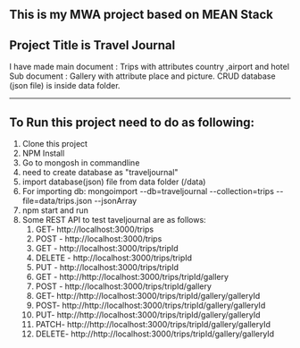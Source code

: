 This is my MWA project based on MEAN Stack
-----------------------------------------
Project Title is Travel Journal
-----------------------------------
I have made main document : Trips with attributes country ,airport and hotel
Sub document : Gallery with attribute place and picture.
CRUD database (json file) is inside data folder.

---------------------------------------------------------------------------------

To Run this project need to do as following:
------------------------------------------------------

1. Clone this project
2. NPM Install
3. Go to mongosh in commandline
4. need to create database as "traveljournal"
5. import database(json) file from data folder (/data)
6. For importing db: mongoimport --db=traveljournal --collection=trips --file=data/trips.json --jsonArray
7. npm start and run
8. Some REST API to test taveljournal  are as follows:
   1. GET- http://localhost:3000/trips
   2. POST - http://localhost:3000/trips
   3. GET - http://localhost:3000/trips/tripId
   4. DELETE - http://localhost:3000/trips/tripId
   5. PUT - http://localhost:3000/trips/tripId
   6. GET - http://http://localhost:3000/trips/tripId/gallery
   7. POST - http://localhost:3000/trips/tripId/gallery
   8. GET- http://http://localhost:3000/trips/tripId/gallery/galleryId
   9. POST- http://http://localhost:3000/trips/tripId/gallery/galleryId
   10. PUT- http://http://localhost:3000/trips/tripId/gallery/galleryId
   11. PATCH- http://http://localhost:3000/trips/tripId/gallery/galleryId
   12. DELETE- http://http://localhost:3000/trips/tripId/gallery/galleryId



